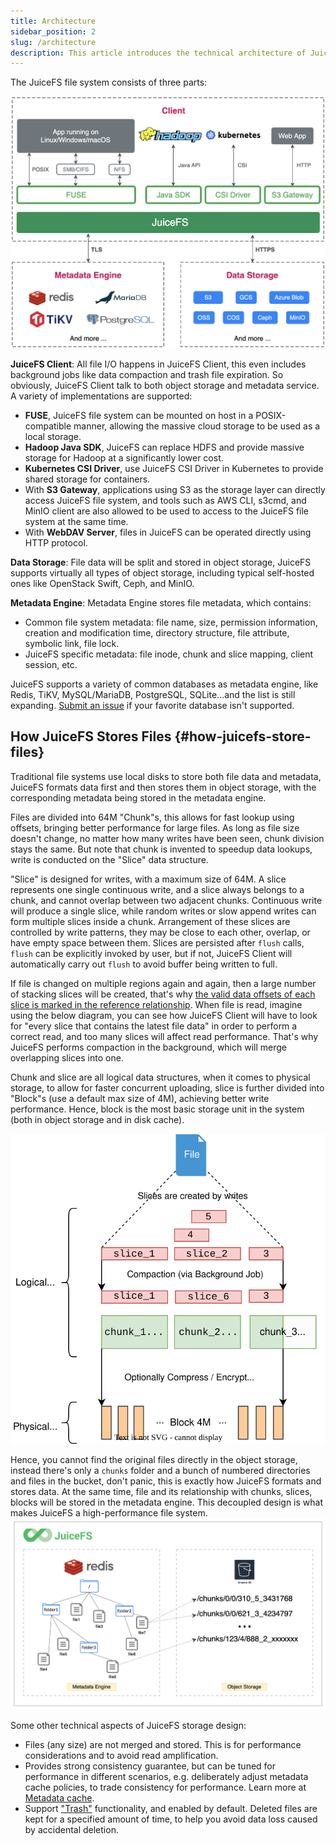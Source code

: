 ```yaml
---
title: Architecture
sidebar_position: 2
slug: /architecture
description: This article introduces the technical architecture of JuiceFS and its technical advantages.
---
```


The JuiceFS file system consists of three parts:

![](../images/juicefs-arch-new.png)

**JuiceFS Client**: All file I/O happens in JuiceFS Client, this even includes background jobs like data compaction and trash file expiration. So obviously, JuiceFS Client talk to both object storage and metadata service. A variety of implementations are supported:

- **FUSE**, JuiceFS file system can be mounted on host in a POSIX-compatible manner, allowing the massive cloud storage to be used as a local storage.
- **Hadoop Java SDK**, JuiceFS can replace HDFS and provide massive storage for Hadoop at a significantly lower cost.
- **Kubernetes CSI Driver**, use JuiceFS CSI Driver in Kubernetes to provide shared storage for containers.
- With **S3 Gateway**, applications using S3 as the storage layer can directly access JuiceFS file system, and tools such as AWS CLI, s3cmd, and MinIO client are also allowed to be used to access to the JuiceFS file system at the same time.
- With **WebDAV Server**, files in JuiceFS can be operated directly using HTTP protocol.

**Data Storage**: File data will be split and stored in object storage, JuiceFS supports virtually all types of object storage, including typical self-hosted ones like OpenStack Swift, Ceph, and MinIO.

**Metadata Engine**: Metadata Engine stores file metadata, which contains:

- Common file system metadata: file name, size, permission information, creation and modification time, directory structure, file attribute, symbolic link, file lock.
- JuiceFS specific metadata: file inode, chunk and slice mapping, client session, etc.

JuiceFS supports a variety of common databases as metadata engine, like Redis, TiKV, MySQL/MariaDB, PostgreSQL, SQLite...and the list is still expanding. [Submit an issue](https://github.com/juicedata/juicefs/issues) if your favorite database isn't supported.

## How JuiceFS Stores Files {#how-juicefs-store-files}

Traditional file systems use local disks to store both file data and metadata, JuiceFS formats data first and then stores them in object storage, with the corresponding metadata being stored in the metadata engine.

Files are divided into 64M "Chunk"s, this allows for fast lookup using offsets, bringing better performance for large files. As long as file size doesn't change, no matter how many writes have been seen, chunk division stays the same. But note that chunk is invented to speedup data lookups, write is conducted on the "Slice" data structure.

"Slice" is designed for writes, with a maximum size of 64M. A slice represents one single continuous write, and a slice always belongs to a chunk, and cannot overlap between two adjacent chunks. Continuous write will produce a single slice, while random writes or slow append writes can form multiple slices inside a chunk. Arrangement of these slices are controlled by write patterns, they may be close to each other, overlap, or have empty space between them. Slices are persisted after `flush` calls, `flush` can be explicitly invoked by user, but if not, JuiceFS Client will automatically carry out `flush` to avoid buffer being written to full.

If file is changed on multiple regions again and again, then a large number of stacking slices will be created, that's why [the valid data offsets of each slice is marked in the reference relationship](../development/internals.md#sliceref). When file is read, imagine using the below diagram, you can see how JuiceFS Client will have to look for "every slice that contains the latest file data" in order to perform a correct read, and too many slices will affect read performance. That's why JuiceFS performs compaction in the background, which will merge overlapping slices into one.

Chunk and slice are all logical data structures, when it comes to physical storage, to allow for faster concurrent uploading, slice is further divided into "Block"s (use a default max size of 4M), achieving better write performance. Hence, block is the most basic storage unit in the system (both in object storage and in disk cache).

![](../images/data-structure-diagram.svg)

Hence, you cannot find the original files directly in the object storage, instead there's only a `chunks` folder and a bunch of numbered directories and files in the bucket, don't panic, this is exactly how JuiceFS formats and stores data. At the same time, file and its relationship with chunks, slices, blocks will be stored in the metadata engine. This decoupled design is what makes JuiceFS a high-performance file system.
![](../images/how-juicefs-stores-files-new.png)

Some other technical aspects of JuiceFS storage design:

* Files (any size) are not merged and stored. This is for performance considerations and to avoid read amplification.
* Provides strong consistency guarantee, but can be tuned for performance in different scenarios, e.g. deliberately adjust metadata cache policies, to trade consistency for performance. Learn more at [Metadata cache](../guide/cache_management.md#metadata-cache).
* Support ["Trash"](../security/trash.md) functionality, and enabled by default. Deleted files are kept for a specified amount of time, to help you avoid data loss caused by accidental deletion.
